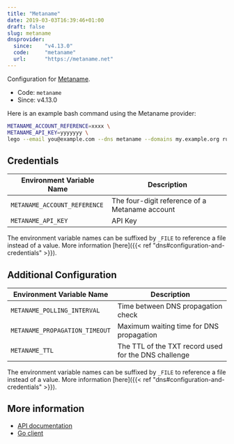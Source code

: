 ```yaml
---
title: "Metaname"
date: 2019-03-03T16:39:46+01:00
draft: false
slug: metaname
dnsprovider:
  since:    "v4.13.0"
  code:     "metaname"
  url:      "https://metaname.net"
---
```


<!-- THIS DOCUMENTATION IS AUTO-GENERATED. PLEASE DO NOT EDIT. -->
<!-- providers/dns/metaname/metaname.toml -->
<!-- THIS DOCUMENTATION IS AUTO-GENERATED. PLEASE DO NOT EDIT. -->


Configuration for [Metaname](https://metaname.net).


<!--more-->

- Code: `metaname`
- Since: v4.13.0


Here is an example bash command using the Metaname provider:

```bash
METANAME_ACCOUNT_REFERENCE=xxxx \
METANAME_API_KEY=yyyyyyy \
lego --email you@example.com --dns metaname --domains my.example.org run
```




## Credentials

| Environment Variable Name | Description |
|-----------------------|-------------|
| `METANAME_ACCOUNT_REFERENCE` | The four-digit reference of a Metaname account |
| `METANAME_API_KEY` | API Key |

The environment variable names can be suffixed by `_FILE` to reference a file instead of a value.
More information [here]({{< ref "dns#configuration-and-credentials" >}}).


## Additional Configuration

| Environment Variable Name | Description |
|--------------------------------|-------------|
| `METANAME_POLLING_INTERVAL` | Time between DNS propagation check |
| `METANAME_PROPAGATION_TIMEOUT` | Maximum waiting time for DNS propagation |
| `METANAME_TTL` | The TTL of the TXT record used for the DNS challenge |

The environment variable names can be suffixed by `_FILE` to reference a file instead of a value.
More information [here]({{< ref "dns#configuration-and-credentials" >}}).




## More information

- [API documentation](https://metaname.net/api/1.1/doc)
- [Go client](https://github.com/nzdjb/go-metaname)

<!-- THIS DOCUMENTATION IS AUTO-GENERATED. PLEASE DO NOT EDIT. -->
<!-- providers/dns/metaname/metaname.toml -->
<!-- THIS DOCUMENTATION IS AUTO-GENERATED. PLEASE DO NOT EDIT. -->
